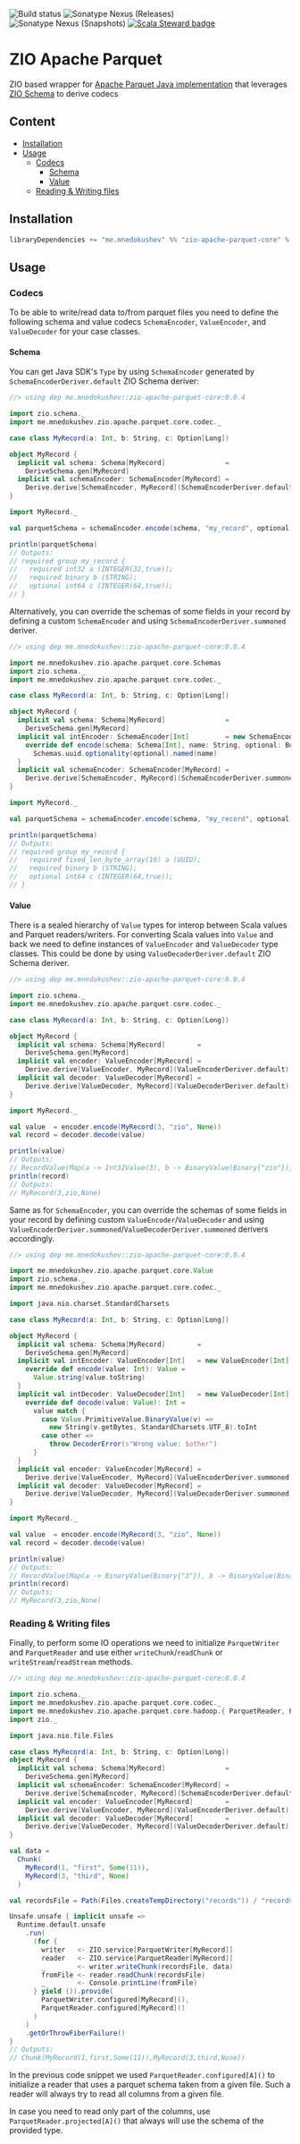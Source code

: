 ![Build status](https://github.com/grouzen/zio-apache-parquet/actions/workflows/ci.yml/badge.svg)
![Sonatype Nexus (Releases)](https://img.shields.io/nexus/r/me.mnedokushev/zio-apache-parquet-core_2.13?server=https%3A%2F%2Foss.sonatype.org)
![Sonatype Nexus (Snapshots)](https://img.shields.io/nexus/s/me.mnedokushev/zio-apache-parquet-core_2.13?server=https%3A%2F%2Foss.sonatype.org)
[![Scala Steward badge](https://img.shields.io/badge/Scala_Steward-helping-blue.svg?style=flat&logo=data:image/png;base64,iVBORw0KGgoAAAANSUhEUgAAAA4AAAAQCAMAAAARSr4IAAAAVFBMVEUAAACHjojlOy5NWlrKzcYRKjGFjIbp293YycuLa3pYY2LSqql4f3pCUFTgSjNodYRmcXUsPD/NTTbjRS+2jomhgnzNc223cGvZS0HaSD0XLjbaSjElhIr+AAAAAXRSTlMAQObYZgAAAHlJREFUCNdNyosOwyAIhWHAQS1Vt7a77/3fcxxdmv0xwmckutAR1nkm4ggbyEcg/wWmlGLDAA3oL50xi6fk5ffZ3E2E3QfZDCcCN2YtbEWZt+Drc6u6rlqv7Uk0LdKqqr5rk2UCRXOk0vmQKGfc94nOJyQjouF9H/wCc9gECEYfONoAAAAASUVORK5CYII=)](https://scala-steward.org)

# ZIO Apache Parquet

ZIO based wrapper for [Apache Parquet Java implementation](https://github.com/apache/parquet-mr) that 
leverages [ZIO Schema](https://zio.dev/zio-schema/) to derive codecs

## Content

- [Installation](#installation)
- [Usage](#usage)
  - [Codecs](#codecs)
    - [Schema](#schema)
    - [Value](#value)
  - [Reading & Writing files](#reading--writing-files)

## Installation

```scala
libraryDependencies += "me.mnedokushev" %% "zio-apache-parquet-core" % "@VERSION@"
```

## Usage

### Codecs

To be able to write/read data to/from parquet files you need to define the following schema and value codecs 
`SchemaEncoder`, `ValueEncoder`, and `ValueDecoder` for your case classes.

#### Schema

You can get Java SDK's `Type` by using `SchemaEncoder` generated by `SchemaEncoderDeriver.default` ZIO Schema deriver:

```scala
//> using dep me.mnedokushev::zio-apache-parquet-core:0.0.4

import zio.schema._
import me.mnedokushev.zio.apache.parquet.core.codec._

case class MyRecord(a: Int, b: String, c: Option[Long])

object MyRecord {
  implicit val schema: Schema[MyRecord]               =
    DeriveSchema.gen[MyRecord]
  implicit val schemaEncoder: SchemaEncoder[MyRecord] =
    Derive.derive[SchemaEncoder, MyRecord](SchemaEncoderDeriver.default)
}

import MyRecord._

val parquetSchema = schemaEncoder.encode(schema, "my_record", optional = false)

println(parquetSchema)
// Outputs:
// required group my_record {
//   required int32 a (INTEGER(32,true));
//   required binary b (STRING);
//   optional int64 c (INTEGER(64,true));
// }
```

Alternatively, you can override the schemas of some fields in your record by defining a custom `SchemaEncoder` 
and using `SchemaEncoderDeriver.summoned` deriver.

```scala
//> using dep me.mnedokushev::zio-apache-parquet-core:0.0.4

import me.mnedokushev.zio.apache.parquet.core.Schemas
import zio.schema._
import me.mnedokushev.zio.apache.parquet.core.codec._

case class MyRecord(a: Int, b: String, c: Option[Long])

object MyRecord {
  implicit val schema: Schema[MyRecord]               =
    DeriveSchema.gen[MyRecord]
  implicit val intEncoder: SchemaEncoder[Int]         = new SchemaEncoder[Int] {
    override def encode(schema: Schema[Int], name: String, optional: Boolean) =
      Schemas.uuid.optionality(optional).named(name)
  }
  implicit val schemaEncoder: SchemaEncoder[MyRecord] =
    Derive.derive[SchemaEncoder, MyRecord](SchemaEncoderDeriver.summoned)
}

import MyRecord._

val parquetSchema = schemaEncoder.encode(schema, "my_record", optional = false)

println(parquetSchema)
// Outputs:
// required group my_record {
//   required fixed_len_byte_array(16) a (UUID);
//   required binary b (STRING);
//   optional int64 c (INTEGER(64,true));
// }
```

#### Value

There is a sealed hierarchy of `Value` types for interop between Scala values and Parquet readers/writers.
For converting Scala values into `Value` and back we need to define instances of `ValueEncoder` and `ValueDecoder`
type classes. This could be done by using `ValueDecoderDeriver.default` ZIO Schema deriver.

```scala
//> using dep me.mnedokushev::zio-apache-parquet-core:0.0.4

import zio.schema._
import me.mnedokushev.zio.apache.parquet.core.codec._

case class MyRecord(a: Int, b: String, c: Option[Long])

object MyRecord {
  implicit val schema: Schema[MyRecord]        =
    DeriveSchema.gen[MyRecord]
  implicit val encoder: ValueEncoder[MyRecord] =
    Derive.derive[ValueEncoder, MyRecord](ValueEncoderDeriver.default)
  implicit val decoder: ValueDecoder[MyRecord] =
    Derive.derive[ValueDecoder, MyRecord](ValueDecoderDeriver.default)
}

import MyRecord._

val value  = encoder.encode(MyRecord(3, "zio", None))
val record = decoder.decode(value)

println(value)
// Outputs:
// RecordValue(Map(a -> Int32Value(3), b -> BinaryValue(Binary{"zio"}), c -> NullValue))
println(record)
// Outputs:
// MyRecord(3,zio,None)
```

Same as for `SchemaEncoder`, you can override the schemas of some fields in your record by defining custom 
`ValueEncoder`/`ValueDecoder` and using `ValueEncoderDeriver.summoned`/`ValueDecoderDeriver.summoned` derivers accordingly.

```scala
//> using dep me.mnedokushev::zio-apache-parquet-core:0.0.4

import me.mnedokushev.zio.apache.parquet.core.Value
import zio.schema._
import me.mnedokushev.zio.apache.parquet.core.codec._

import java.nio.charset.StandardCharsets

case class MyRecord(a: Int, b: String, c: Option[Long])

object MyRecord {
  implicit val schema: Schema[MyRecord]        =
    DeriveSchema.gen[MyRecord]
  implicit val intEncoder: ValueEncoder[Int]   = new ValueEncoder[Int] {
    override def encode(value: Int): Value =
      Value.string(value.toString)
  }
  implicit val intDecoder: ValueDecoder[Int]   = new ValueDecoder[Int] {
    override def decode(value: Value): Int =
      value match {
        case Value.PrimitiveValue.BinaryValue(v) =>
          new String(v.getBytes, StandardCharsets.UTF_8).toInt
        case other =>
          throw DecoderError(s"Wrong value: $other")
      }
  }
  implicit val encoder: ValueEncoder[MyRecord] =
    Derive.derive[ValueEncoder, MyRecord](ValueEncoderDeriver.summoned)
  implicit val decoder: ValueDecoder[MyRecord] =
    Derive.derive[ValueDecoder, MyRecord](ValueDecoderDeriver.summoned)
}

import MyRecord._

val value  = encoder.encode(MyRecord(3, "zio", None))
val record = decoder.decode(value)

println(value)
// Outputs:
// RecordValue(Map(a -> BinaryValue(Binary{"3"}), b -> BinaryValue(Binary{"zio"}), c -> NullValue))
println(record)
// Outputs:
// MyRecord(3,zio,None)
```

### Reading & Writing files

Finally, to perform some IO operations we need to initialize `ParquetWriter` and `ParquetReader` and use either
`writeChunk`/`readChunk` or `writeStream`/`readStream` methods. 

```scala
//> using dep me.mnedokushev::zio-apache-parquet-core:0.0.4

import zio.schema._
import me.mnedokushev.zio.apache.parquet.core.codec._
import me.mnedokushev.zio.apache.parquet.core.hadoop.{ ParquetReader, ParquetWriter, Path }
import zio._

import java.nio.file.Files

case class MyRecord(a: Int, b: String, c: Option[Long])
object MyRecord {
  implicit val schema: Schema[MyRecord]               =
    DeriveSchema.gen[MyRecord]
  implicit val schemaEncoder: SchemaEncoder[MyRecord] =
    Derive.derive[SchemaEncoder, MyRecord](SchemaEncoderDeriver.default)
  implicit val encoder: ValueEncoder[MyRecord]        =
    Derive.derive[ValueEncoder, MyRecord](ValueEncoderDeriver.default)
  implicit val decoder: ValueDecoder[MyRecord]        =
    Derive.derive[ValueDecoder, MyRecord](ValueDecoderDeriver.default)
}

val data =
  Chunk(
    MyRecord(1, "first", Some(11)),
    MyRecord(3, "third", None)
  )

val recordsFile = Path(Files.createTempDirectory("records")) / "records.parquet"

Unsafe.unsafe { implicit unsafe =>
  Runtime.default.unsafe
    .run(
      (for {
        writer   <- ZIO.service[ParquetWriter[MyRecord]]
        reader   <- ZIO.service[ParquetReader[MyRecord]]
        _        <- writer.writeChunk(recordsFile, data)
        fromFile <- reader.readChunk(recordsFile)
        _        <- Console.printLine(fromFile)
      } yield ()).provide(
        ParquetWriter.configured[MyRecord](),
        ParquetReader.configured[MyRecord]()
      )
    )
    .getOrThrowFiberFailure()
}
// Outputs:
// Chunk(MyRecord(1,first,Some(11)),MyRecord(3,third,None))
```

In the previous code snippet we used `ParquetReader.configured[A]()` to initialize a reader that uses a parquet schema taken from a given file. Such a reader will always try to read all columns from a given file. 

In case you need to read only part of the columns, use `ParquetReader.projected[A]()` that always will use the schema of the provided type. 
